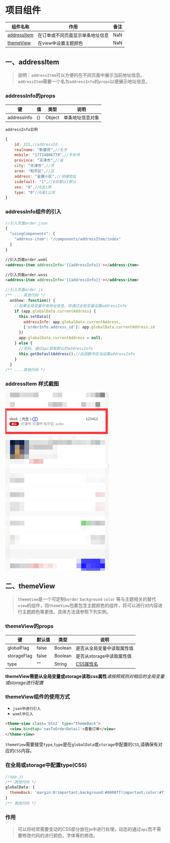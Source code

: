 # 项目组件

|组件名称|作用|备注|
|------|-----|----|
|[addressItem](#一addressItem)|在订单或不同页面显示单条地址信息|NaN|
|[themeView](#二themeView)|在view中设置主题颜色|NaN|

## 一、addressItem 
>说明：`addressItem`可以方便的在不同页面中展示当前地址信息。`addressItem`需要一个名为`addressInfo`的`props`以便展示地址信息。
### addressInfo的props
|键|值|类型|说明|
|-|-|-|-|
|addressInfo|{}|Object|单条地址信息对象|

`addressInfo实例`
```javascript
{
    id: 222,//addressId
    realname: "靳建奇",//名字
    mobile: "17724806779",//手机号
    province: "天津市",//省
    city: "天津市",//市
    area: "和平区",//区
    address: "金庸小区",//详细地址
    isdefault: "1",//0非默认1默认
    sex: "0",//0女1男
    type: "0"//0家1公司
}
```
### addressInfo组件的引入
```javascript
//引入页面order.json
{
  "usingComponents": {
    "address-item": "/components/addressItem/index"
  }
}
```

```html
//引入页面order.wxml
<address-item addressInfo='{{addressInfo}}'></address-item>
```

```html
//引入页面order.wxss
<address-item addressInfo='{{addressInfo}}'></address-item>
```

```javascript
//引入页面order.js
/** ....其他代码 */
  onShow: function() {
    //如果全局变量中有地址信息，则通过全局变量设置addressInfo
    if (app.globalData.currentAddress) {
      this.setData({
        addressInfo: app.globalData.currentAddress,
        ['orderInfo.address_id']: app.globalData.currentAddress.id
      })
      app.globalData.currentAddress = null;
    } else {
      //否则，通过api获取默认的addressInfo
      this.getDefaultAddress();//此函数中应当设置addressInfo
    }
  }
/** ....其他代码 */
```
### addressItem 样式截图
![addressItem样式](./addressItem.png)

## 二、themeView
> `themeView`是一个可定制`border` `background` `color` 等与主题相关的替代`view`的组件，将`themeView`包裹包含主题颜色的组件，将可以进行对内容进行主题颜色等更改。具体方法请参照下列实例。
### themeView的props
|键|默认值|类型|说明|
|-|-|-|-|
|globalFlag|false|Boolean|是否从全局变量中读取属性值|
|storageFlag|false|Boolean|是否从storage中读取属性值|
|type|""|String|[CSS属性名](#在全局或storage中配置type名称)|

**themeView需要从全局变量或storage读取css属性***请按照规则对相应的全局变量或storage进行配置*
### themeView组件的使用方式
- `json中进行引入`
- `wxml中引入`
```html
<theme-view class='btn2' type="themeBack">
  <view bindtap='navToOrderDetail'>查看订单</view>
</theme-view>
```
`themeView`需要接受`type`,`type`是在`globalData`或`storage`中配置的`CSS`,请确保有对应的`CSS`内容。

### 在全局或storage中配置type(CSS)
```javascript
//app.js
/** 其他代码 */
globalData: {
  themeBack: 'margin:0!important;background:#0000ff!important;color:#fff!important;border-radius:400px;', //themeBack风格
}
/** 其他代码 */
```
### 作用
>可以将经常需要变动的CSS部分放在js中进行处理，动态的通过`api`而不需要修改代码的进行颜色，字体等的修改。
